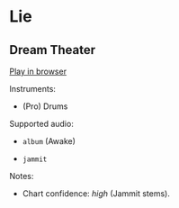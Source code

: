# Lie

## Dream Theater


[Play in browser](http://pages.cs.wisc.edu/~tolly/customs/dream-theater/lie)

Instruments:

  * (Pro) Drums

Supported audio:

  * `album` (Awake)

  * `jammit`

Notes:

  * Chart confidence: *high* (Jammit stems).

